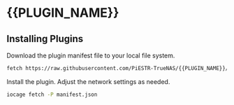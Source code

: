 # {{PLUGIN_NAME}}

## Installing Plugins
Download the plugin manifest file to your local file system.

```bash
fetch https://raw.githubusercontent.com/PiESTR-TrueNAS/{{PLUGIN_NAME}}/master/manifest.json
```

Install the plugin. Adjust the network settings as needed.
```bash
iocage fetch -P manifest.json
```